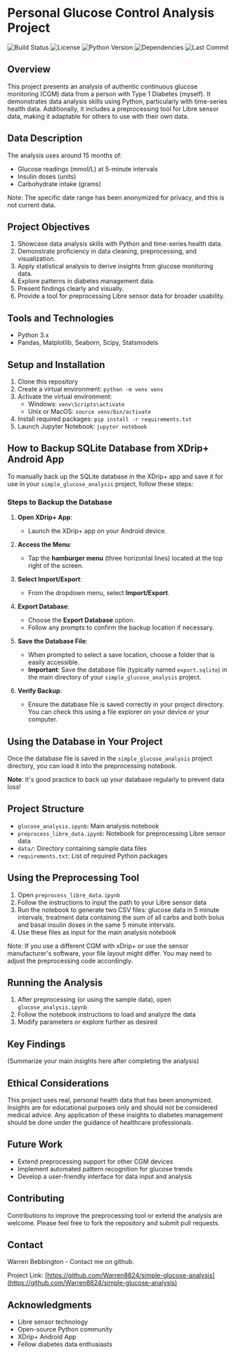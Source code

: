 # Personal Glucose Control Analysis Project


![Build Status](https://img.shields.io/badge/build-passing-brightgreen)
![License](https://img.shields.io/badge/license-MIT-blue.svg)
![Python Version](https://img.shields.io/badge/Python-3.10.12-blue)
![Dependencies](https://img.shields.io/badge/dependencies-10-brightgreen)
![Last Commit](https://img.shields.io/github/last-commit/Warren8824/simple-glucose-analysis)


## Overview
This project presents an analysis of authentic continuous glucose monitoring (CGM) data from a person with Type 1 Diabetes (myself). It demonstrates data analysis skills using Python, particularly with time-series health data. Additionally, it includes a preprocessing tool for Libre sensor data, making it adaptable for others to use with their own data.

## Data Description
The analysis uses around 15 months of:
- Glucose readings (mmol/L) at 5-minute intervals
- Insulin doses (units)
- Carbohydrate intake (grams)

Note: The specific date range has been anonymized for privacy, and this is not current data.

## Project Objectives
1. Showcase data analysis skills with Python and time-series health data.
2. Demonstrate proficiency in data cleaning, preprocessing, and visualization.
3. Apply statistical analysis to derive insights from glucose monitoring data.
4. Explore patterns in diabetes management data.
5. Present findings clearly and visually.
6. Provide a tool for preprocessing Libre sensor data for broader usability.

## Tools and Technologies
- Python 3.x
- Pandas, Matplotlib, Seaborn, Scipy, Statsmodels

## Setup and Installation
1. Clone this repository
2. Create a virtual environment: `python -m venv venv`
3. Activate the virtual environment:
   - Windows: `venv\Scripts\activate`
   - Unix or MacOS: `source venv/bin/activate`
4. Install required packages: `pip install -r requirements.txt`
5. Launch Jupyter Notebook: `jupyter notebook`


## How to Backup SQLite Database from XDrip+ Android App

To manually back up the SQLite database in the XDrip+ app and save it for use in your `simple_glucose_analysis` project, follow these steps:

### Steps to Backup the Database

1. **Open XDrip+ App**:
   - Launch the XDrip+ app on your Android device.

2. **Access the Menu**:
   - Tap the **hamburger menu** (three horizontal lines) located at the top right of the screen.

3. **Select Import/Export**:
   - From the dropdown menu, select **Import/Export**.

4. **Export Database**:
   - Choose the **Export Database** option.
   - Follow any prompts to confirm the backup location if necessary.

5. **Save the Database File**:
   - When prompted to select a save location, choose a folder that is easily accessible.
   - **Important**: Save the database file (typically named `export.sqlite`) in the main directory of your `simple_glucose_analysis` project.

6. **Verify Backup**:
   - Ensure the database file is saved correctly in your project directory. You can check this using a file explorer on your device or your computer.

## Using the Database in Your Project

Once the database file is saved in the `simple_glucose_analysis` project directory, you can load it into the preprocessing notebook.

**Note**: It's good practice to back up your database regularly to prevent data loss!


## Project Structure
- `glucose_analysis.ipynb`: Main analysis notebook
- `preprocess_libre_data.ipynb`: Notebook for preprocessing Libre sensor data
- `data/`: Directory containing sample data files
- `requirements.txt`: List of required Python packages

## Using the Preprocessing Tool
1. Open `preprocess_libre_data.ipynb`
2. Follow the instructions to input the path to your Libre sensor data
3. Run the notebook to generate two CSV files: glucose data in 5 minute intervals, treatment data containing the sum of all carbs and both bolus and basal insulin doses in the same 5 minute intervals.
4. Use these files as input for the main analysis notebook

Note: If you use a different CGM with xDrip+ or use the sensor manufacturer's software, your file layout might differ. You may need to adjust the preprocessing code accordingly.

## Running the Analysis
1. After preprocessing (or using the sample data), open `glucose_analysis.ipynb`
2. Follow the notebook instructions to load and analyze the data
3. Modify parameters or explore further as desired

## Key Findings
(Summarize your main insights here after completing the analysis)

## Ethical Considerations
This project uses real, personal health data that has been anonymized. Insights are for educational purposes only and should not be considered medical advice. Any application of these insights to diabetes management should be done under the guidance of healthcare professionals.

## Future Work
- Extend preprocessing support for other CGM devices
- Implement automated pattern recognition for glucose trends
- Develop a user-friendly interface for data input and analysis

## Contributing
Contributions to improve the preprocessing tool or extend the analysis are welcome. Please feel free to fork the repository and submit pull requests.

## Contact
Warren Bebbington - Contact me on github.

Project Link: [https://github.com/Warren8824/simple-glucose-analysis](https://github.com/Warren8824/simple-glucose-analysis)

## Acknowledgments
- Libre sensor technology
- Open-source Python community
- XDrip+ Android App
- Fellow diabetes data enthusiasts
